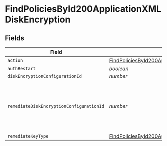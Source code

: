# FindPoliciesById200ApplicationXMLDiskEncryption


## Fields

| Field                                                                                                                                                         | Type                                                                                                                                                          | Required                                                                                                                                                      | Description                                                                                                                                                   | Example                                                                                                                                                       |
| ------------------------------------------------------------------------------------------------------------------------------------------------------------- | ------------------------------------------------------------------------------------------------------------------------------------------------------------- | ------------------------------------------------------------------------------------------------------------------------------------------------------------- | ------------------------------------------------------------------------------------------------------------------------------------------------------------- | ------------------------------------------------------------------------------------------------------------------------------------------------------------- |
| `action`                                                                                                                                                      | [FindPoliciesById200ApplicationXMLDiskEncryptionAction](../../models/operations/findpoliciesbyid200applicationxmldiskencryptionaction.md)                     | :heavy_minus_sign:                                                                                                                                            | N/A                                                                                                                                                           |                                                                                                                                                               |
| `authRestart`                                                                                                                                                 | *boolean*                                                                                                                                                     | :heavy_minus_sign:                                                                                                                                            | N/A                                                                                                                                                           |                                                                                                                                                               |
| `diskEncryptionConfigurationId`                                                                                                                               | *number*                                                                                                                                                      | :heavy_minus_sign:                                                                                                                                            | N/A                                                                                                                                                           | 1                                                                                                                                                             |
| `remediateDiskEncryptionConfigurationId`                                                                                                                      | *number*                                                                                                                                                      | :heavy_minus_sign:                                                                                                                                            | disk encryption ID to utilize for remediating institutional recovery key types.                                                                               | 1                                                                                                                                                             |
| `remediateKeyType`                                                                                                                                            | [FindPoliciesById200ApplicationXMLDiskEncryptionRemediateKeyType](../../models/operations/findpoliciesbyid200applicationxmldiskencryptionremediatekeytype.md) | :heavy_minus_sign:                                                                                                                                            | N/A                                                                                                                                                           |                                                                                                                                                               |